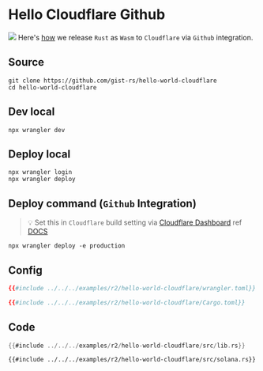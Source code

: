 # Hello Cloudflare Github

![](/assets/kat.png) <span class="speech-bubble">Here's [how](https://github.com/gist-rs/hello-world-cloudflare) we release `Rust` as `Wasm` to `Cloudflare` via `Github` integration.</span>

## Source
```
git clone https://github.com/gist-rs/hello-world-cloudflare
cd hello-world-cloudflare
```

## Dev local

```shell
npx wrangler dev
```

## Deploy local

```shell
npx wrangler login
npx wrangler deploy
```

## Deploy command (`Github` Integration)
> 💡 Set this in `Cloudflare` build setting via [Cloudflare Dashboard](https://dash.cloudflare.com/) ref [DOCS](https://developers.cloudflare.com/workers/ci-cd/builds/configuration/)

```shell
npx wrangler deploy -e production
```

## Config

<tabs>
<tab label="wrangler.toml">

```toml
{{#include ../../../examples/r2/hello-world-cloudflare/wrangler.toml}}
```

</tab>
<tab label="Cargo.toml">

```toml
{{#include ../../../examples/r2/hello-world-cloudflare/Cargo.toml}}
```

</tab>
</tabs>

## Code

<tabs>
</tab>
<tab label="lib.rs">

```rust
{{#include ../../../examples/r2/hello-world-cloudflare/src/lib.rs}}
```

</tab>
<tab label="solana.rs">

```rust,editable
{{#include ../../../examples/r2/hello-world-cloudflare/src/solana.rs}}
```

</tab>
</tabs>
